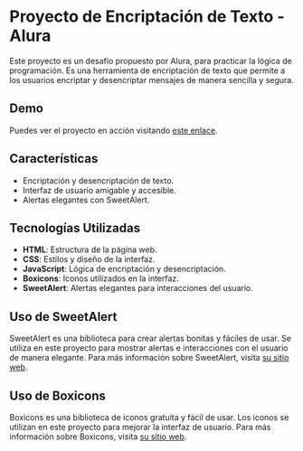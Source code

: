 # Proyecto de Encriptación de Texto - Alura

Este proyecto es un desafío propuesto por Alura, para practicar la lógica de programación. Es una herramienta de encriptación de texto que permite a los usuarios encriptar y desencriptar mensajes de manera sencilla y segura.

## Demo

Puedes ver el proyecto en acción visitando [este enlace](https://tu-pagina-web.com).

## Características

- Encriptación y desencriptación de texto.
- Interfaz de usuario amigable y accesible.
- Alertas elegantes con SweetAlert.


## Tecnologías Utilizadas

- **HTML**: Estructura de la página web.
- **CSS**: Estilos y diseño de la interfaz.
- **JavaScript**: Lógica de encriptación y desencriptación.
- **Boxicons**: Iconos utilizados en la interfaz.
- **SweetAlert**: Alertas elegantes para interacciones del usuario.

## Uso de SweetAlert

SweetAlert es una biblioteca para crear alertas bonitas y fáciles de usar. Se utiliza en este proyecto para mostrar alertas e interacciones con el usuario de manera elegante. Para más información sobre SweetAlert, visita [su sitio web](https://sweetalert2.github.io/).

## Uso de Boxicons

Boxicons es una biblioteca de iconos gratuita y fácil de usar. Los iconos se utilizan en este proyecto para mejorar la interfaz de usuario. Para más información sobre Boxicons, visita [su sitio web](https://boxicons.com/).


